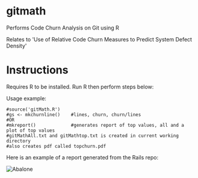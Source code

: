 gitmath
=======

Performs Code Churn Analysis on Git using R

Relates to 'Use of Relative Code Churn Measures to Predict System Defect Density'

Instructions
===================

Requires R to be installed.  Run R then perform steps below:

Usage example:

```{r }
#source('gitMath.R')
#gs <- mkchurnline()    #lines, churn, churn/lines
#OR
#mkreport()             #generates report of top values, all and a plot of top values
#gitMathAll.txt and gitMathtop.txt is created in current working directory
#also creates pdf called topchurn.pdf
```

Here is an example of a report generated from the Rails repo:

![Abalone](https://raw.github.com/noahgift/gitmath/master/docs/rails-churn.png)

